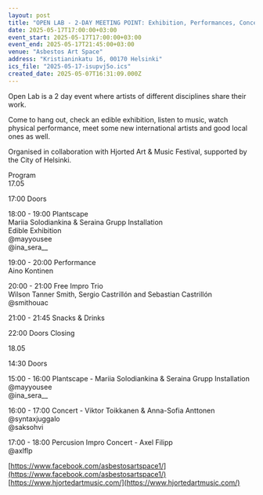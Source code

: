```yaml
---
layout: post
title: "OPEN LAB - 2-DAY MEETING POINT: Exhibition, Performances, Concerts"
date: 2025-05-17T17:00:00+03:00
event_start: 2025-05-17T17:00:00+03:00
event_end: 2025-05-17T21:45:00+03:00
venue: "Asbestos Art Space"
address: "Kristianinkatu 16, 00170 Helsinki"
ics_file: "2025-05-17-isupvj5o.ics"
created_date: 2025-05-07T16:31:09.000Z
---
```


Open Lab is a 2 day event where artists of different disciplines share their work.  
  
Come to hang out, check an edible exhibition, listen to music, watch physical performance, meet some new international artists and good local ones as well.   
  
Organised in collaboration with Hjorted Art & Music Festival, supported by the City of Helsinki.   
  
Program  
17.05  
  
17:00 Doors  
  
18:00 - 19:00 Plantscape   
Mariia Solodiankina  & Seraina Grupp Installation  
Edible Exhibition  
@mayyousee  
@ina_sera__  
  
19:00 - 20:00 Performance   
Aino Kontinen   
  
20:00 - 21:00 Free Impro Trio  
Wilson Tanner Smith, Sergio Castrillón and Sebastian Castrillón  
 @smithouac  
  
21:00 - 21:45 Snacks & Drinks   
  
22:00 Doors Closing   
  
18.05   
  
14:30 Doors  
  
15:00 - 16:00 Plantscape - Mariia Solodiankina  & Seraina Grupp Installation  
@mayyousee  
@ina_sera__  
  
16:00 - 17:00 Concert - Viktor Toikkanen & Anna-Sofia Anttonen  
@syntaxjuggalo  
@saksohvi  
  
17:00 - 18:00 Percusion Impro Concert - Axel Filipp  
@axlflp  
  
[https://www.facebook.com/asbestosartspace1/](https://www.facebook.com/asbestosartspace1/)  
[https://www.hjortedartmusic.com/](https://www.hjortedartmusic.com/)
